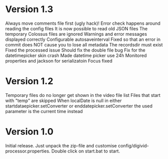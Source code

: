 Version 1.3
===========
Always move comments file first (ugly hack)!
Error check happens around reading the config files
It is now possible to read old JSON files
The temporary Colossus files are ignored
Warnings and error messages displayed correctly 
Configurable autosaveinterval
Fixed so that an error in commit does NOT cause you to lose all metadata
The recordsdir must exist
Fixed the processed issue
Should fix the double file bug
Fix for the datetimepicker skin crash
Made datetime picker use 24h
Monitored properties and jackson for serializatoin
Focus fixed

Version 1.2
===========
Temporary files do no longer get shown in the video file list
Files that start with "temp" are skipped
When localDate is null in either startdataepicker.setConverter or enddatepicker.setConverter the used parameter is the current time instead


Version 1.0
===========
Initial release.
Just unpack the zip-file and customise config/digivid-processor.properties. Double click on start.bat to start.